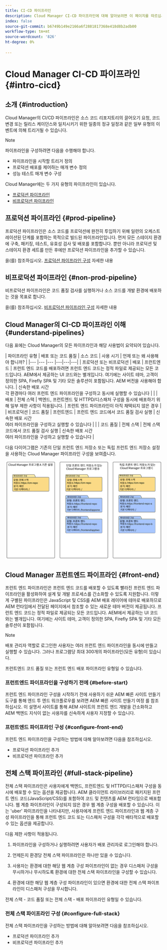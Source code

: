 ```yaml
---
title: CI-CD 파이프라인
description: Cloud Manager CI-CD 파이프라인에 대해 알아보려면 이 페이지를 따르십시오
index: false
source-git-commit: b6749b149e2166a6f2881817368e418d8b2adb00
workflow-type: tm+mt
source-wordcount: '826'
ht-degree: 0%

---
```



# Cloud Manager CI-CD 파이프라인 {#intro-cicd}

## 소개 {#introduction}

Cloud Manager의 CI/CD 파이프라인은 소스 코드 리포지토리의 끌어오기 요청, 코드 변경 또는 릴리스 케이던스와 일치시키기 위한 일종의 정규 일정과 같은 일부 유형의 이벤트에 의해 트리거될 수 있습니다.

>[!NOTE]
>파이프라인을 구성하려면 다음을 수행해야 합니다.
>* 파이프라인을 시작할 트리거 정의
>* 프로덕션 배포를 제어하는 매개 변수 정의
>* 성능 테스트 매개 변수 구성


Cloud Manager에는 두 가지 유형의 파이프라인이 있습니다.

* [프로덕션 파이프라인](#prod-pipeline)
* [비프로덕션 파이프라인](#non-prod-pipeline)

## 프로덕션 파이프라인 {#prod-pipeline}

프로덕션 파이프라인은 소스 코드를 프로덕션에 완전히 투입하기 위해 일련의 오케스트레이션된 단계를 포함하는 목적으로 빌드된 파이프라인입니다. 먼저 모든 스테이지 환경에 구축, 패키징, 테스트, 유효성 검사 및 배포를 포함합니다. 뿐만 아니라 프로덕션 및 스테이지 환경 세트를 만든 후에만 프로덕션 파이프라인을 추가할 수 있습니다.

을(를) 참조하십시오. [프로덕션 파이프라인 구성](/help/implementing/cloud-manager/configuring-pipelines/configuring-production-pipelines.md) 자세한 내용


## 비프로덕션 파이프라인 {#non-prod-pipeline}

비프로덕션 파이프라인은 코드 품질 검사를 실행하거나 소스 코드를 개발 환경에 배포하는 것을 목표로 합니다.

을(를) 참조하십시오. [비프로덕션 파이프라인 구성](/help/implementing/cloud-manager/configuring-pipelines/configuring-non-production-pipelines.md) 자세한 내용

## Cloud Manager의 CI-CD 파이프라인 이해 {#understand-pipelines}

다음 표에는 Cloud Manager의 모든 파이프라인과 해당 사용법이 요약되어 있습니다.

| 파이프라인 유형 | 배포 또는 코드 품질 | 소스 코드 | 사용 시기 | 언제 또는 왜 사용해야 합니까? |
|--- |--- |--- |---|---|---|
| 프로덕션 또는 비프로덕션 | 배포 | 프런트엔드 | 프런트 엔드 코드를 배포하려면 프런트 엔드 코드는 정적 파일로 제공되는 모든 코드입니다. AEM에서 제공하는 UI 코드와는 별개입니다. 여기에는 사이트 테마, 고객이 정의한 SPA, Firefly SPA 및 기타 모든 솔루션이 포함됩니다. AEM 버전을 사용해야 합니다. | 신속한 배포 시간<br> 각 환경마다 여러 프런트 엔드 파이프라인을 구성하고 동시에 실행할 수 있습니다 |
|  | 배포 | 전체 스택 | 백엔드, 프런트엔드 및 HTTPD/디스패처 구성을 동시에 배포하기 위해 일부 제한 사항이 적용됩니다. | 프런트 엔드 파이프라인이 아직 채택되지 않은 경우 |
| 비프로덕션 | 코드 품질 | 프런트엔드 | 프런트 엔드 코드에서 코드 품질 검사 실행 | 신속한 배포 시간<br> 여러 파이프라인을 구성하고 실행할 수 있습니다 |
|  | 코드 품질 | 전체 스택 | 전체 스택 코드에서 코드 품질 검사 실행 | 신속한 배포 시간<br> 여러 파이프라인을 구성하고 실행할 수 있습니다 |

다음 다이어그램은 기존의 단일 프런트 엔드 저장소 또는 독립 프런트 엔드 저장소 설정을 사용하는 Cloud Manager 파이프라인 구성을 보여줍니다.

![](/help/implementing/cloud-manager/assets/configure-pipeline/pipeline-configurations.png)

## Cloud Manager 프런트엔드 파이프라인 {#front-end}

프런트 엔드 파이프라인은 프런트 엔드 코드를 배포할 수 있도록 빨라진 프런트 엔드 파이프라인을 활성화하여 설계 및 개발 프로세스를 간소화할 수 있도록 지원합니다. 이렇게 구별된 파이프라인은 JavaScript 및 CSS를 AEM 배포 레이어에 테마로 배포하므로 AEM 런타임에서 전달된 페이지에서 참조할 수 있는 새로운 테마 버전이 제공됩니다. 프런트 엔드 코드는 정적 파일로 제공되는 모든 코드입니다. AEM에서 제공하는 UI 코드와는 별개입니다. 여기에는 사이트 테마, 고객이 정의한 SPA, Firefly SPA 및 기타 모든 솔루션이 포함됩니다.

>[!NOTE]
>배포 관리자 역할로 로그인한 사용자는 여러 프런트 엔드 파이프라인을 동시에 만들고 실행할 수 있습니다. 그러나 프로그램당 최대 300개의 파이프라인(모든 유형)이 있습니다.

프런트엔드 코드 품질 또는 프런트 엔드 배포 파이프라인 유형일 수 있습니다.

### 프런트엔드 파이프라인을 구성하기 전에 {#before-start}

프런트 엔드 파이프라인 구성을 시작하기 전에 사용하기 쉬운 AEM 빠른 사이트 만들기 도구를 통해 엔드 투 엔드 워크플로우를 보려면 AEM 빠른 사이트 만들기 여정 를 참조하십시오. 이 설명서 사이트를 통해 AEM 사이트의 프런트 엔드 개발을 간소화하고 AEM 백엔드 지식이 없는 사용자를 신속하게 사용자 지정할 수 있습니다.

### 프런트엔드 파이프라인 구성 {#configure-front-end}

프런트 엔드 파이프라인을 구성하는 방법에 대해 알아보려면 다음을 참조하십시오.

* 프로덕션 파이프라인 추가
* 비프로덕션 파이프라인 추가

## 전체 스택 파이프라인 {#full-stack-pipeline}

전체 스택 파이프라인은 사용자에게 백엔드, 프런트엔드 및 HTTPD/디스패처 구성을 동시에 배포할 수 있는 옵션을 제공합니다.  AEM 클라이언트 라이브러리로 패키지된 프런트 엔드 코드(JavaScript/CSS)를 포함하여 코드 및 컨텐츠를 AEM 런타임으로 배포합니다. 웹 계층 파이프라인이 구성되지 않은 경우 웹 계층 구성을 배포할 수 있습니다. 이는 &#39;uber&#39; 파이프라인을 나타내지만, 사용자에게 프런트 엔드 파이프라인과 웹 계층 구성 파이프라인을 통해 프런트 엔드 코드 또는 디스패처 구성을 각각 배타적으로 배포할 수 있는 옵션을 제공합니다.

다음 제한 사항이 적용됩니다.

1. 파이프라인을 구성하거나 실행하려면 사용자가 배포 관리자로 로그인해야 합니다.

1. 언제든지 환경당 전체 스택 파이프라인은 하나만 있을 수 있습니다.

1. 사용자는 환경에 대한 해당 웹 계층 구성 파이프라인이 없는 경우 디스패처 구성을 무시하거나 무시하도록 환경에 대한 전체 스택 파이프라인을 구성할 수 있습니다.

1. 환경에 대한 해당 웹 계층 구성 파이프라인이 있으면 환경에 대한 전체 스택 파이프라인이 디스패처 구성을 무시합니다.

전체 스택 - 코드 품질 또는 전체 스택 - 배포 파이프라인 유형일 수 있습니다.

### 전체 스택 파이프라인 구성 {#configure-full-stack}

전체 스택 파이프라인을 구성하는 방법에 대해 알아보려면 다음을 참조하십시오.

* 프로덕션 파이프라인 추가
* 비프로덕션 파이프라인 추가